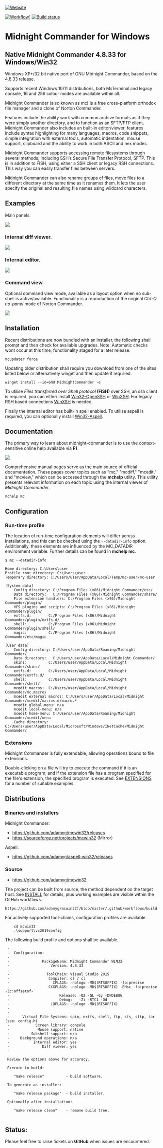 [![Website](https://img.shields.io/badge/View-Website-blue)](https://sourceforge.net/projects/mcwin32/)

[![Workflow](https://github.com/adamyg/mcwin32/actions/workflows/build.yml/badge.svg)](https://github.com/adamyg/mcwin32/actions)]
[![Build status](https://ci.appveyor.com/api/projects/status/4ckxapbwc3mt66x6?svg=true&passingText=MSVC%20Passing&failingText=MSVC%20Failing&pendingText=MSVC%20Pending)](https://ci.appveyor.com/project/adamyg/mcwin32-msvc)

# Midnight Commander for Windows

## Native Midnight Commander 4.8.33 for Windows/Win32

Windows XP+/32 bit native port of GNU Midnight Commander, based on the [4.8.33](https://midnight-commander.org/wiki/NEWS-4.8.33) release.

Supports recent Windows 10/11 distributions, both MsTerminal and legacy console, 16 and 256 colour modes are available within all.

Midnight Commander (also known as mc) is a free cross-platform orthodox file manager and a clone of Norton Commander.

Features include the ability work with common archive formats as if they were simply another directory, and to function as an SFTP/FTP client.
Midnight Commander also includes an built-in editor/viewer, features include syntax highlighting for many languages, macros, code snippets, 
simple integration with external tools, automatic indentation, mouse support, clipboard and the ability to work in both ASCII and hex modes.

Midnight Commander supports accessing remote filesystems through several methods, including SSH’s Secure File Transfer Protocol, SFTP. 
This is in addition to FISH, using either a SSH client or legacy RSH connections. This way you can easily transfer files between servers.

Midnight Commander can also rename groups of files, move files to a different directory at the same time as it renames them. 
It lets the user specify the original and resulting file names using wildcard characters.


## Examples

Main panels.

![](https://github.com/adamyg/mcwin32/blob/master/mcwin32/art/sample03.png?raw=true)

### Internal diff viewer.

![](https://github.com/adamyg/mcwin32/blob/master/mcwin32/art/sample04.png?raw=true)

### Internal editor.

![](https://github.com/adamyg/mcwin32/blob/master/mcwin32/art/sample05.png?raw=true)

### Command view.

Optional command view mode, available as a layout option when no sub-shell is active/available.
Functionality is a reproduction of the original *Ctrl-O* _no-panel_ mode of Norton Commander.

![](mcwin32/art/sample07.png?raw=true)

## Installation

Recent distributions are now bundled with an installer, the following shall prompt and then check for available upgrades.
Note: Automatic checks wont occur at this time; functionality staged for a later release.

```
mcupdater force
```

Updating older distribution shall require you download from one of the sites listed below or alternatively winget and then update if requried.

```
winget install --id=GNU.MidnightCommander -e
```

To utilise *Files transferred over Shell protocol* **(FISH)** over SSH, an ssh client is required, you can either install [Win32-OpenSSH](https://github.com/powershell/Win32-OpenSSH) or [WinXSH](https://github.com/adamyg/winxsh).  For legacy RSH based connections [WinXSH](https://github.com/adamyg/winxsh) is needed.

Finally the internal editor has built-in spell enabled. To utilise aspell is required, you can optionally install [Win32-Aspell](https://github.com/adamyg/aspell-win32).


## Documentation

The primary way to learn about midnight-commander is to use the context-sensitive online help available via **F1**.

![](mcwin32/art/sample06.png?raw=true)

Comprehensive manual pages serve as the main source of official documentation. These pages cover topics such as "mc," "mcdiff," "mcedit," and "mcview," which can be accessed through the **mchelp** utility. This utility presents relevant information on each topic using the internal viewer of _Midnight Commander_.

```
mchelp mc
```

## Configuration

### Run-time profile

The location of run-time configuration elements will differ across installations, and this can be checked using the ```--datadir-info``` option. Additionally, these elements are influenced by the MC_DATADIR environment variable. Further details can be found in __mchelp mc__.


```
$ mc --datadir-info

Home directory: C:\Users\user
Profile root directory: C:\Users\user
Temporary directory: C:/Users/user/AppData/Local/Temp/mc-user/mc-user

[System data]
    Config directory: C:/Program Files (x86)/Midnight Commander/etc/
    Data directory:   C:/Program Files (x86)/Midnight Commander/share/
    File extension handlers: C:/Program Files (x86)/Midnight Commander/plugin/
    VFS plugins and scripts: C:/Program Files (x86)/Midnight Commander/plugin/
	extfs.d:        C:/Program Files (x86)/Midnight Commander/plugin/extfs.d/
	shell:          C:/Program Files (x86)/Midnight Commander/plugin/shell/
	magic:          C:/Program Files (x86)/Midnight Commander/etc/magic

[User data]
    Config directory: C:/Users/user/AppData/Roaming/Midnight Commander/
    Data directory:   C:/Users/user/AppData/Local/Midnight Commander/
	skins:          C:/Users/user/AppData/Local/Midnight Commander/skins/
	extfs.d:        C:/Users/user/AppData/Local/Midnight Commander/extfs.d/
	shell:          C:/Users/user/AppData/Local/Midnight Commander/shell/
	mcedit macros:  C:/Users/user/AppData/Local/Midnight Commander/mc.macros
	mcedit external macros: C:/Users/user/AppData/Local/Midnight Commander/mcedit/macros.d/macro.*
	mcedit global-menu: n/a
	mcedit local-menu: n/a
	mcedit home-menu: C:/Users/user/AppData/Roaming/Midnight Commander/mcedit/menu
    Cache directory:  C:/Users/user/AppData/Local/Microsoft/Windows/INetCache/Midnight Commander/
```

### Extensions

Midnight Commander is fully extendable, allowing operations bound to file extensions. 

Double-clicking on a file will try to execute the command if it is an  executable  program; and if the extension file has a program    specified for the file's extension, the specified program is executed. See [EXTENSIONS](mcwin32/doc/EXTENSIONS.md) for a number of  suitable examples.


## Distributions

### Binaries and installers

Midnight Commander:

   * https://github.com/adamyg/mcwin32/releases
   * https://sourceforge.net/projects/mcwin32 (Mirror)

Aspell:

   * https://github.com/adamyg/aspell-win32/releases


### Source

   * https://github.com/adamyg/mcwin32
   
The project can be built from source, the method dependent on the target host. 
See [INSTALL](mcwin32/doc/INSTALL.md) for details, plus working examples are visible within the GitHub workflows.

    https://github.com/adamyg/mcwin32f/blob/master/.github/workflows/build.yml
   
For actively supported tool-chains, configuration profiles are available.

```
    cd mcwin32
    .\support\vc2019config
```                      

The following build profile and options shall be available.

```
 -
 -  Configuration:
 -
 -               PackageName: Midnight Commander WIN32
 -                   Version: 4.8.33
 -
 -                 ToolChain: Visual Studio 2019
 -                  Compiler: cl / cl
 -                    CFLAGS: -nologo -MD$(RTSUFFIX) -fp:precise
 -                  CXXFLAGS: -nologo -MD$(RTSUFFIX) -EHsc -fp:precise -Zc:offsetof-
 -                       Release: -O2 -GL -Gy -DNDEBUG
 -                       Debug:   -Zi -RTC1 -Od
 -                   LDFLAGS: -nologo -MD$(RTSUFFIX)
 -
 -
 -      Virtual File Systems: cpio, extfs, shell, ftp, sfs, sftp, tar (see: config.h)
 -            Screen library: console
 -             Mouse support: native
 -          Subshell support: n/a
 -     Background operations: n/a
 -           Internal editor: yes
 -               Diff viewer: yes
 -
 
 Review the options above for accuracy.
                        
 Execute to build:
                         
    "make release"          - build software.
                             
 To generate an installer:
                              
    "make release package"  - build installer.
                                  
 Optionally after installation:
                                   
    "make release clean"    - remove build tree.
                                       
```

## Status:

Please feel free to raise tickets on **GitHub** when issues are encountered.

